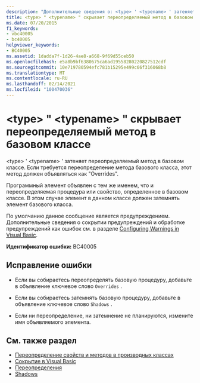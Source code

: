 ```yaml
---
description: "Дополнительные сведения о: <type> ' <typename> ' затеняет переопределяемый метод в базовом классе"
title: <type> " <typename> " скрывает переопределяемый метод в базовом классе
ms.date: 07/20/2015
f1_keywords:
- vbc40005
- bc40005
helpviewer_keywords:
- BC40005
ms.assetid: 1dadda7f-1d26-4ae8-a668-9f69d55ceb50
ms.openlocfilehash: e5a8b9bf6380675ca6ad19558280220827512cdf
ms.sourcegitcommit: 10e719780594efc781b15295e499c66f316068b8
ms.translationtype: MT
ms.contentlocale: ru-RU
ms.lasthandoff: 02/14/2021
ms.locfileid: "100470036"
---
```

# <a name="type-typename-shadows-an-overridable-method-in-the-base-class"></a>\<type> " \<typename> " скрывает переопределяемый метод в базовом классе

\<type> ' \<typename> ' затеняет переопределяемый метод в базовом классе. Если требуется переопределение метода базового класса, этот метод должен объявляться как "Overrides".  
  
 Программный элемент объявлен с тем же именем, что и переопределяемая процедура или свойство, определенное в базовом классе. В этом случае элемент в данном классе должен затемнять элемент базового класса.  
  
 По умолчанию данное сообщение является предупреждением. Дополнительные сведения о сокрытии предупреждений и обработке предупреждений как ошибок см. в разделе [Configuring Warnings in Visual Basic](/visualstudio/ide/configuring-warnings-in-visual-basic).  
  
 **Идентификатор ошибки:** BC40005  
  
## <a name="to-correct-this-error"></a>Исправление ошибки  
  
- Если вы собираетесь переопределять базовую процедуру, добавьте в объявление ключевое слово `Overrides` .  
  
- Если вы собираетесь затемнять базовую процедуру, добавьте в объявление ключевое слово `Shadows` .  
  
- Если ни переопределение, ни затемнение не планируются, измените имя объявляемого элемента.  
  
## <a name="see-also"></a>См. также раздел

- [Переопределение свойств и методов в производных классах](../programming-guide/language-features/objects-and-classes/inheritance-basics.md#overriding-properties-and-methods-in-derived-classes)
- [Сокрытие в Visual Basic](../programming-guide/language-features/declared-elements/shadowing.md)
- [Переопределения](../language-reference/modifiers/overrides.md)
- [Shadows](../language-reference/modifiers/shadows.md)

